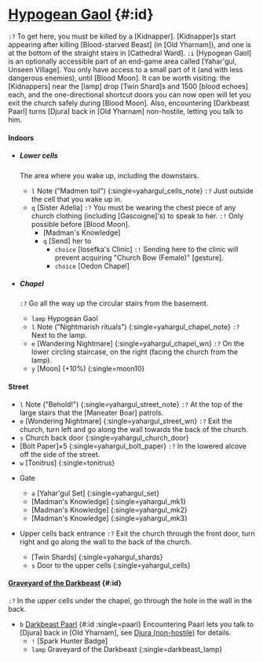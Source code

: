 # [Hypogean Gaol](@) {#:id}
`:?` To get here, you must be killed by a [Kidnapper]. [Kidnapper]s start appearing after killing [Blood-starved Beast] (in [Old Yharnam]), and one is at the bottom of the straight stairs in [Cathedral Ward].
`:i` [Hypogean Gaol] is an optionally accessible part of an end-game area called [Yahar'gul, Unseen Village]. You only have access to a small part of it (and with less dangerous enemies), until [Blood Moon]. It can be worth visiting: the [Kidnappers] near the [lamp] drop [Twin Shard]s and 1500 [blood echoes] each, and the one-directional shortcut doors you can now open will let you exit the church safely during [Blood Moon]. Also, encountering [Darkbeast Paarl] turns [Djura] back in [Old Yharnam] non-hostile, letting you talk to him.

#### Indoors
- ##### Lower cells
  The area where you wake up, including the downstairs.
  + `l` Note ("Madmen toil") {:single=yahargul_cells_note}
    `:?` Just outside the cell that you wake up in.
  + `q` [Sister Adella]
    `:?` You must be wearing the chest piece of any church clothing (including [Gascoigne]'s) to speak to her.
    `:!` Only possible before [Blood Moon].
    + [Madman's Knowledge]
    - `q` [Send] her to
      + `choice` [Iosefka's Clinic]
        `:!` Sending here to the clinic will prevent acquiring "Church Bow (Female)" [gesture].
      + `choice` [Oedon Chapel]

- ##### Chapel
  `:?` Go all the way up the circular stairs from the basement.
  + `lamp` Hypogean Gaol
  + `l` Note ("Nightmarish rituals") {:single=yahargul_chapel_note}
    `:?` Next to the lamp.
  + `e` [Wandering Nightmare] {:single=yahargul_chapel_wn}
    `:?` On the lower circling staircase, on the right (facing the church from the lamp).
  + `y` [Moon] (+10%) {:single=moon10}

#### Street
+ `l` Note ("Behold!") {:single=yahargul_street_note}
  `:?` At the top of the large stairs that the [Maneater Boar] patrols.
+ `e` [Wondering Nightmare] {:single=yahargul_street_wn}
  `:?` Exit the church, turn left and go along the wall towards the back of the church.
+ `s` Church back door {:single=yahargul_church_door}
+ [Bolt Paper]×5 {:single=yahargul_bolt_paper}
  `:?` In the lowered alcove off the side of the street.
+ `w` [Tonitrus] {:single=tonitrus}
- Gate
  + `a` [Yahar'gul Set] {:single=yahargul_set}
  + [Madman's Knowledge] {:single=yahargul_mk1}
  + [Madman's Knowledge] {:single=yahargul_mk2}
  + [Madman's Knowledge] {:single=yahargul_mk3}

- Upper cells back entrance
  `:?` Exit the church through the front door, turn right and go along the wall to the back of the church.
  + [Twin Shards] {:single=yahargul_shards}
  + `s` Door to the upper cells {:single=yahargul_cells}

#### [Graveyard of the Darkbeast](@) {#:id}
`:?` In the upper cells under the chapel, go through the hole in the wall in the back.
+ `b` [Darkbeast Paarl](@) {#:id :single=paarl}
  Encountering Paarl lets you talk to [Djura] back in [Old Yharnam], see [Djura (non-hostile)](djura_talk) for details.
  + `!` [Spark Hunter Badge]
  + `lamp` Graveyard of the Darkbeast {:single=darkbeast_lamp}
